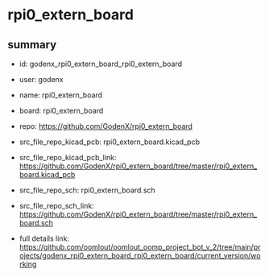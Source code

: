 # rpi0_extern_board
 
## summary 
* id: godenx_rpi0_extern_board_rpi0_extern_board
* user: godenx
* name: rpi0_extern_board
* board: rpi0_extern_board
* repo: https://github.com/GodenX/rpi0_extern_board
* src_file_repo_kicad_pcb: rpi0_extern_board.kicad_pcb
* src_file_repo_kicad_pcb_link: https://github.com/GodenX/rpi0_extern_board/tree/master/rpi0_extern_board.kicad_pcb


* src_file_repo_sch: rpi0_extern_board.sch
* src_file_repo_sch_link: https://github.com/GodenX/rpi0_extern_board/tree/master/rpi0_extern_board.sch
* full details link: https://github.com/oomlout/oomlout_oomp_project_bot_v_2/tree/main/projects/godenx_rpi0_extern_board_rpi0_extern_board/current_version/working  






